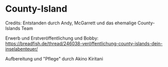 # County-Island

Credits:
Entstanden durch Andy, McGarrett und das ehemalige County-Islands Team

Erwerb und Erstveröffentlichung und Bobby: https://breadfish.de/thread/246038-veröffentlichung-county-islands-dein-inselabenteuer/

Aufbereitung und "Pflege" durch Akino Kiritani
